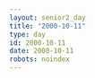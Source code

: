 ```yaml
---
layout: senior2_day
title: "2000-10-11"
type: day
id: 2000-10-11
date: 2000-10-11
robots: noindex
---
```


